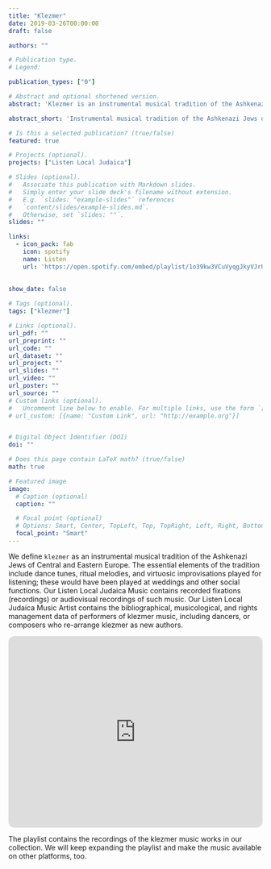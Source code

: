 ```yaml
---
title: "Klezmer"
date: 2019-03-26T00:00:00
draft: false

authors: ""

# Publication type.
# Legend:

publication_types: ["0"]

# Abstract and optional shortened version.
abstract: 'Klezmer is an instrumental musical tradition of the Ashkenazi Jews of Central and Eastern Europe.'

abstract_short: 'Instrumental musical tradition of the Ashkenazi Jews of Central and Eastern Europe.'

# Is this a selected publication? (true/false)
featured: true

# Projects (optional).
projects: ["Listen Local Judaica"]

# Slides (optional).
#   Associate this publication with Markdown slides.
#   Simply enter your slide deck's filename without extension.
#   E.g. `slides: "example-slides"` references 
#   `content/slides/example-slides.md`.
#   Otherwise, set `slides: ""`.
slides: ""

links:
  - icon_pack: fab
    icon: spotify
    name: Listen
    url: 'https://open.spotify.com/embed/playlist/1o39kw3VCuVyqgJkyVJrUH'
    

show_date: false
    
# Tags (optional).
tags: ["klezmer"]

# Links (optional).
url_pdf: ""
url_preprint: ""
url_code: ""
url_dataset: ""
url_project: ""
url_slides: ""
url_video: ""
url_poster: ""
url_source: ""
# Custom links (optional).
#   Uncomment line below to enable. For multiple links, use the form `[{...}, {...}, {...}]`.
# url_custom: [{name: "Custom Link", url: "http://example.org"}]


# Digital Object Identifier (DOI)
doi: ""

# Does this page contain LaTeX math? (true/false)
math: true

# Featured image
image:
  # Caption (optional)
  caption: ""

  # Focal point (optional)
  # Options: Smart, Center, TopLeft, Top, TopRight, Left, Right, BottomLeft, Bottom, BottomRight
  focal_point: "Smart"
---
```

We define `klezmer` as an instrumental musical tradition of the Ashkenazi Jews of Central and Eastern Europe. The essential elements of the tradition include dance tunes, ritual melodies, and virtuosic improvisations played for listening; these would have been played at weddings and other social functions. Our Listen Local Judaica Music contains recorded fixations (recordings) or audiovisual recordings of such music. Our Listen Local Judaica Music Artist contains the bibliographical, musicological, and rights management data of performers of klezmer music, including dancers, or composers who re-arrange klezmer as new authors. 

<iframe style="border-radius:12px" src="https://open.spotify.com/embed/playlist/1o39kw3VCuVyqgJkyVJrUH?utm_source=generator&theme=0" width="100%" height="380" frameBorder="0" allowfullscreen="" allow="autoplay; clipboard-write; encrypted-media; fullscreen; picture-in-picture" loading="lazy"></iframe>

The playlist contains the recordings of the klezmer music works in our collection. We will keep expanding the playlist and make the music available on other platforms, too.
